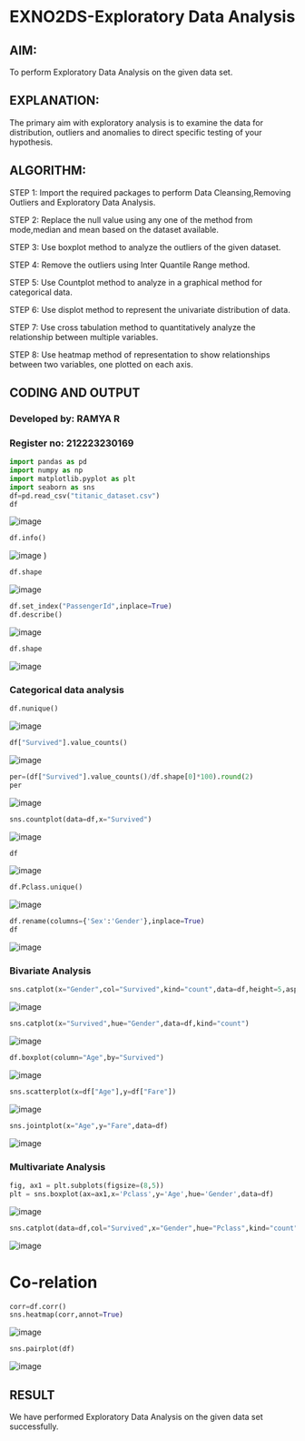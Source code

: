# EXNO2DS-Exploratory Data Analysis
## AIM:
  To perform Exploratory Data Analysis on the given data set.
      
## EXPLANATION:
 The primary aim with exploratory analysis is to examine the data for distribution, outliers and anomalies to direct specific testing of your hypothesis.
  
## ALGORITHM:
STEP 1: Import the required packages to perform Data Cleansing,Removing Outliers and Exploratory Data Analysis.

STEP 2: Replace the null value using any one of the method from mode,median and mean based on the dataset available.

STEP 3: Use boxplot method to analyze the outliers of the given dataset.

STEP 4: Remove the outliers using Inter Quantile Range method.

STEP 5: Use Countplot method to analyze in a graphical method for categorical data.

STEP 6: Use displot method to represent the univariate distribution of data.

STEP 7: Use cross tabulation method to quantitatively analyze the relationship between multiple variables.

STEP 8: Use heatmap method of representation to show relationships between two variables, one plotted on each axis.

## CODING AND OUTPUT
### Developed by: RAMYA R
### Register no: 212223230169
```py
import pandas as pd
import numpy as np
import matplotlib.pyplot as plt
import seaborn as sns  
df=pd.read_csv("titanic_dataset.csv")
df
```
![image](https://github.com/user-attachments/assets/5f48e7a7-3c7d-4292-a068-61ec4b05b379)


```py
df.info()
```
![image](https://github.com/user-attachments/assets/d8793510-cb63-4c4d-861d-2422abd93837)
)

```py
df.shape
```
![image](https://github.com/user-attachments/assets/22f564c2-e7c1-476d-9c8b-e9659515e2ed)


```py
df.set_index("PassengerId",inplace=True)
df.describe()
```
![image](https://github.com/user-attachments/assets/fda6af28-192b-4d1d-ae9d-6850f7003641)


```py
df.shape
```
![image](https://github.com/user-attachments/assets/418d2d0f-2ee7-41d6-9a68-e4a38e781f3e)


### Categorical data analysis
```py
df.nunique()
```
![image](https://github.com/user-attachments/assets/2a946ed4-c7ef-49f2-bf36-452db3398a89)


```py
df["Survived"].value_counts()
```
![image](https://github.com/user-attachments/assets/830796f2-a95c-4d70-8e8a-07f3770c46dc)


```py
per=(df["Survived"].value_counts()/df.shape[0]*100).round(2)
per
```
![image](https://github.com/user-attachments/assets/575e9251-bba6-485d-a336-8d47aeb932f4)


```py
sns.countplot(data=df,x="Survived")
```
![image](https://github.com/user-attachments/assets/3976b641-f048-49ef-a648-6f82e835d12c)


```py
df
```
![image](https://github.com/user-attachments/assets/78840a81-a9cb-43f9-9792-fb6dcdcce2f4)


```py
df.Pclass.unique()
```
![image](https://github.com/user-attachments/assets/fe954b35-c123-41c1-b5b5-ab62eb37856b)


```py
df.rename(columns={'Sex':'Gender'},inplace=True)
df
```
![image](https://github.com/user-attachments/assets/7e1da582-da7b-46e4-b543-57bfa95db7fa)


### Bivariate Analysis
```py
sns.catplot(x="Gender",col="Survived",kind="count",data=df,height=5,aspect=.7)
```
![image](https://github.com/user-attachments/assets/005fbe8b-2589-4425-9c61-f1c80ac6a226)


```py
sns.catplot(x="Survived",hue="Gender",data=df,kind="count")
```
![image](https://github.com/user-attachments/assets/ffc12016-e944-45b6-9e03-a5b923320b38)


```py
df.boxplot(column="Age",by="Survived")
```
![image](https://github.com/user-attachments/assets/2e67538c-9531-443a-bcdc-1e5daa12723d)


```py
sns.scatterplot(x=df["Age"],y=df["Fare"])
```
![image](https://github.com/user-attachments/assets/302e4780-4bde-4493-92cd-5f86395971ce)


```py
sns.jointplot(x="Age",y="Fare",data=df)
```
![image](https://github.com/user-attachments/assets/6788938d-1988-402d-9ea6-1eff77ca327c)


### Multivariate Analysis
```py
fig, ax1 = plt.subplots(figsize=(8,5))
plt = sns.boxplot(ax=ax1,x='Pclass',y='Age',hue='Gender',data=df)
```
![image](https://github.com/user-attachments/assets/d67fbdad-0f12-46ba-b502-2c2585a5580a)


```py
sns.catplot(data=df,col="Survived",x="Gender",hue="Pclass",kind="count")
```
![image](https://github.com/user-attachments/assets/d84076f0-ff22-4927-b657-89ed477bb0e8)


# Co-relation
```py
corr=df.corr()
sns.heatmap(corr,annot=True)
```
![image](https://github.com/user-attachments/assets/192135a7-520e-4e1f-b80f-1ec7bfd6d8c6)


```py
sns.pairplot(df)
```
![image](https://github.com/user-attachments/assets/30b82f06-b0c7-422d-bc31-f795fd0e8c8c)


## RESULT
We have performed Exploratory Data Analysis on the given data set successfully.
